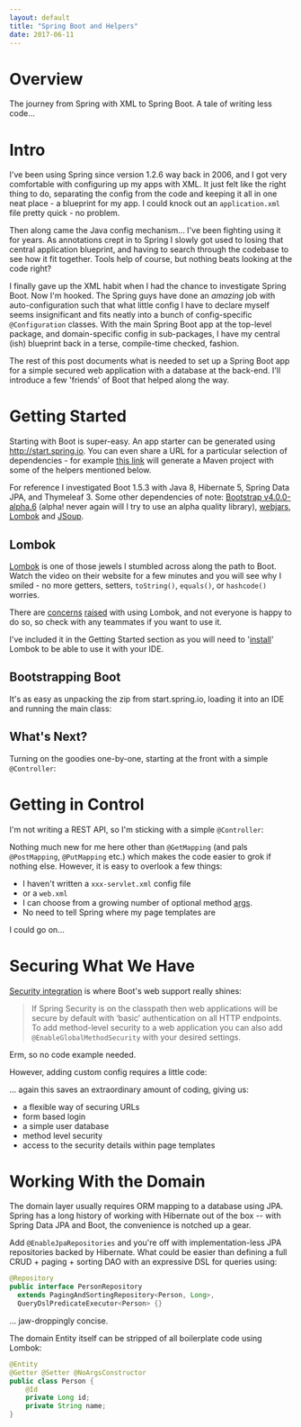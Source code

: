 ```yaml
---
layout: default
title: "Spring Boot and Helpers"
date: 2017-06-11
---
```


Overview
========

The journey from Spring with XML to Spring Boot. A tale of writing less code...

Intro
=====

I've been using Spring since version 1.2.6 way back in 2006, and I got very comfortable with configuring up my apps with XML. It just felt like the right thing to do, separating the config from the code and keeping it all in one neat place - a blueprint for my app. I could knock out an `application.xml` file pretty quick - no problem.

Then along came the Java config mechanism... I've been fighting using it for years. As annotations crept in to Spring I slowly got used to losing that central application blueprint, and having to search through the codebase to see how it fit together. Tools help of course, but nothing beats looking at the code right?

I finally gave up the XML habit when I had the chance to investigate Spring Boot. Now I'm hooked. The Spring guys have done an _amazing_ job with auto-configuration such that what little config I have to declare myself seems insignificant and fits neatly into a bunch of config-specific `@Configuration` classes. With the main Spring Boot app at the top-level package, and domain-specific config in sub-packages, I have my central (ish) blueprint back in a terse, compile-time checked, fashion.

The rest of this post documents what is needed to set up a Spring Boot app for a simple secured web application with a database at the back-end. I'll introduce a few 'friends' of Boot that helped along the way.

Getting Started
===============

Starting with Boot is super-easy. An app starter can be generated using <http://start.spring.io>. You can even share a URL for a particular selection of dependencies - for example [this link](http://start.spring.io/starter.zip?type=maven-project&language=java&bootVersion=1.5.3.RELEASE&baseDir=demo&groupId=com.example&artifactId=demo&name=demo&description=Demo+project+for+Spring+Boot&packageName=com.example.demo&packaging=jar&javaVersion=1.8&autocomplete=&style=security&style=devtools&style=lombok&style=web&style=thymeleaf&style=data-jpa&style=actuator&generate-project=") will generate a Maven project with some of the helpers mentioned below.

For reference I investigated Boot 1.5.3 with Java 8, Hibernate 5, Spring Data JPA, and Thymeleaf 3. Some other dependencies of note: [Bootstrap v4.0.0-alpha.6](https://v4-alpha.getbootstrap.com/) (alpha! never again will I try to use an alpha quality library), [webjars](http://www.webjars.org/), [Lombok](https://projectlombok.org/) and [JSoup](https://jsoup.org/).

## Lombok

[Lombok](https://projectlombok.org/) is one of those jewels I stumbled across along the path to Boot. Watch the video on their website for a few minutes and you will see why I smiled - no more getters, setters, `toString()`, `equals()`, or `hashcode()` worries.

There are [concerns](https://thoughtworks.github.io/p2/issue12/lombok/) [raised](https://stackoverflow.com/questions/3852091/is-it-safe-to-use-project-lombok) with using Lombok, and not everyone is happy to do so, so check with any teammates if you want to use it.

I've included it in the Getting Started section as you will need to '[install](https://projectlombok.org/setup/intellij)' Lombok to be able to use it with your IDE.

## Bootstrapping Boot

It's as easy as unpacking the zip from start.spring.io, loading it into an IDE and running the main class:

<script src="https://gist.github.com/cowinr/e007cf9300156556ad2416758f42f81f.js"></script>

## What's Next?

Turning on the goodies one-by-one, starting at the front with a simple `@Controller`:

Getting in Control
==================

I'm not writing a REST API, so I'm sticking with a simple `@Controller`:

<script src="https://gist.github.com/cowinr/5bbb814d1e6bb8f307eca7ef25cccc7d.js"></script>

Nothing much new for me here other than `@GetMapping` (and pals `@PostMapping`, `@PutMapping` etc.) which makes the code easier to grok if nothing else. However, it is easy to overlook a few things:
- I haven't written a `xxx-servlet.xml` config file
- or a `web.xml`
- I can choose from a growing number of optional method [args](http://docs.spring.io/spring/docs/current/spring-framework-reference/htmlsingle/#mvc-ann-arguments).
- No need to tell Spring where my page templates are

I could go on...

Securing What We Have
=====================

[Security integration](http://docs.spring.io/spring-boot/docs/1.5.4.RELEASE/reference/htmlsingle/#boot-features-security) is where Boot's web support really shines:

> If Spring Security is on the classpath then web applications will be secure by default with ‘basic’ authentication on all HTTP endpoints. To add method-level security to a web application you can also add `@EnableGlobalMethodSecurity` with your desired settings.

Erm, so no code example needed.

However, adding custom config requires a little code:

<script src="https://gist.github.com/cowinr/d05ccb6ff8fb1f488bdee055d7f28209.js"></script>

... again this saves an extraordinary amount of coding, giving us:
- a flexible way of securing URLs
- form based login
- a simple user database
- method level security
- access to the security details within page templates

Working With the Domain
=======================

The domain layer usually requires ORM mapping to a database using JPA. Spring has a long history of working with Hibernate out of the box -- with Spring Data JPA and Boot, the convenience is notched up a gear.

Add `@EnableJpaRepositories` and you're off with implementation-less JPA repositories backed by Hibernate. What could be easier than defining a full CRUD + paging + sorting DAO with an expressive DSL for queries using:

```java
@Repository
public interface PersonRepository
  extends PagingAndSortingRepository<Person, Long>,
  QueryDslPredicateExecutor<Person> {}
```

... jaw-droppingly concise.

The domain Entity itself can be stripped of all boilerplate code using Lombok:

```java
@Entity
@Getter @Setter @NoArgsConstructor
public class Person {
    @Id
    private Long id;
    private String name;
}
```